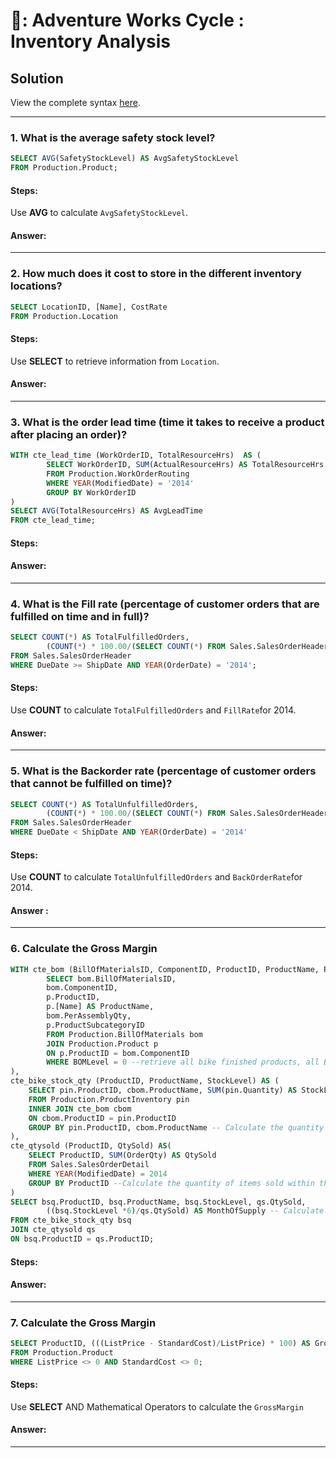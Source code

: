 # 🧰: Adventure Works Cycle : Inventory Analysis

## Solution

View the complete syntax [here](https://github.com/coumbacoulibaly/AdventureWorksCycles/blob/master/Inventroy%20Analysis/Inventory_Analysis.sql).

***

### 1. What is the average safety stock level? 
````sql
SELECT AVG(SafetyStockLevel) AS AvgSafetyStockLevel
FROM Production.Product;
````
#### Steps:
Use **AVG** to calculate ````AvgSafetyStockLevel````.
#### Answer:


***

### 2. How much does it cost to store in the different inventory locations?
````sql
SELECT LocationID, [Name], CostRate
FROM Production.Location

````
#### Steps:
Use **SELECT** to retrieve information from ````Location````.
#### Answer:

***
### 3. What is the order lead time (time it takes to receive a product after placing an order)? 

````sql
WITH cte_lead_time (WorkOrderID, TotalResourceHrs)	AS (
		SELECT WorkOrderID, SUM(ActualResourceHrs) AS TotalResourceHrs
		FROM Production.WorkOrderRouting
		WHERE YEAR(ModifiedDate) = '2014'
		GROUP BY WorkOrderID
)
SELECT AVG(TotalResourceHrs) AS AvgLeadTime
FROM cte_lead_time;
````

#### Steps:


#### Answer:


***

### 4. What is the Fill rate (percentage of customer orders that are fulfilled on time and in full)?
````sql
SELECT COUNT(*) AS TotalFulfilledOrders, 
		(COUNT(*) * 100.00/(SELECT COUNT(*) FROM Sales.SalesOrderHeader WHERE YEAR(OrderDate) = '2014')) AS FillRate
FROM Sales.SalesOrderHeader
WHERE DueDate >= ShipDate AND YEAR(OrderDate) = '2014';
````
#### Steps:
Use **COUNT** to calculate ````TotalFulfilledOrders```` and ````FillRate````for 2014.

#### Answer:



***

### 5. What is the Backorder rate (percentage of customer orders that cannot be fulfilled on time)?
````sql
SELECT COUNT(*) AS TotalUnfulfilledOrders, 
		(COUNT(*) * 100.00/(SELECT COUNT(*) FROM Sales.SalesOrderHeader WHERE YEAR(OrderDate) = '2014')) AS BackOrderRate
FROM Sales.SalesOrderHeader
WHERE DueDate < ShipDate AND YEAR(OrderDate) = '2014'
````
#### Steps:
Use **COUNT** to calculate ````TotalUnfulfilledOrders```` and ````BackOrderRate````for 2014.
#### Answer :


***

### 6. Calculate the Gross Margin
````sql
WITH cte_bom (BillOfMaterialsID, ComponentID, ProductID, ProductName, PerAssemblyQty, ProductSubcategoryID) AS (
		SELECT bom.BillOfMaterialsID, 
		bom.ComponentID, 
		p.ProductID, 
		p.[Name] AS ProductName, 
		bom.PerAssemblyQty, 
		p.ProductSubcategoryID
		FROM Production.BillOfMaterials bom
		JOIN Production.Product p
		ON p.ProductID = bom.ComponentID
		WHERE BOMLevel = 0 --retrieve all bike finished products, all Bill of materials which are not component of other products. 
), 
cte_bike_stock_qty (ProductID, ProductName, StockLevel) AS (
	SELECT pin.ProductID, cbom.ProductName, SUM(pin.Quantity) AS StockLevel
	FROM Production.ProductInventory pin
	INNER JOIN cte_bom cbom
	ON cbom.ProductID = pin.ProductID
	GROUP BY pin.ProductID, cbom.ProductName -- Calculate the quantity of bike currently in the inventory
), 
cte_qtysold (ProductID, QtySold) AS(
	SELECT ProductID, SUM(OrderQty) AS QtySold
	FROM Sales.SalesOrderDetail
	WHERE YEAR(ModifiedDate) = 2014
	GROUP BY ProductID --Calculate the quantity of items sold within the  past six months
)
SELECT bsq.ProductID, bsq.ProductName, bsq.StockLevel, qs.QtySold, 
		((bsq.StockLevel *6)/qs.QtySold) AS MonthOfSupply -- Calculate the number of months the current stock will last compare to quantity sold in past 6 months
FROM cte_bike_stock_qty bsq
JOIN cte_qtysold qs
ON bsq.ProductID = qs.ProductID;

````
#### Steps:

#### Answer:


***

### 7. Calculate the Gross Margin 
````sql
SELECT ProductID, (((ListPrice - StandardCost)/ListPrice) * 100) AS GrossMargin
FROM Production.Product
WHERE ListPrice <> 0 AND StandardCost <> 0;
````
#### Steps:
Use **SELECT** AND Mathematical Operators to calculate the ````GrossMargin````
#### Answer:


***
